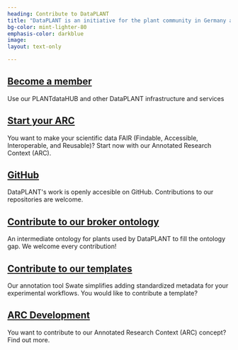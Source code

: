 ```yaml
---
heading: Contribute to DataPLANT
title: "DataPLANT is an initiative for the plant community in Germany and beyond. We thrive to be open in everything we do and to give all stakeholders the opportunity to contribute to building a German research data infrastructure in plant science. To get involved, there are several possibilities:"
bg-color: mint-lighter-80
emphasis-color: darkblue
image:
layout: text-only

--- 
```


## [Become a member]()

Use our PLANTdataHUB and other DataPLANT infrastructure and services  

## [Start your ARC]()

You want to make your scientific data FAIR (Findable, Accessible, Interoperable, and Reusable)? Start now with our Annotated Research Context (ARC). 

## [GitHub]()

DataPLANT's work is openly accesible on GitHub. Contributions to our repositories are welcome. 

## [Contribute to our broker ontology]()

An intermediate ontology for plants used by DataPLANT to fill the ontology gap. We welcome every contribution!  

## [Contribute to our templates]()

Our annotation tool Swate simplifies adding standardized metadata for your experimental workflows. You would like to contribute a template?  

## [ARC Development]()

You want to contribute to our Annotated Research Context (ARC) concept? Find out more. 
